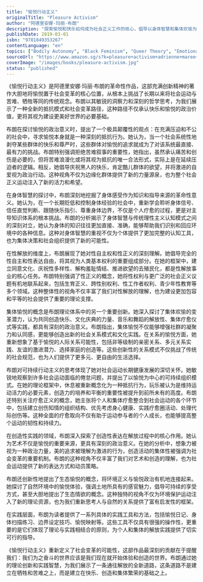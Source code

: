 ```yaml
---
title: "愉悦行动主义"
originalTitle: "Pleasure Activism"
author: "阿德里安娜·玛丽·布朗"
description: "探索愉悦和快乐如何成为社会正义工作的核心，倡导以身体智慧和集体欢愉为基础的解放政治。"
publishDate: 2019-03-01
isbn: "9781849353267"
contentLanguage: "en"
topics: ["Bodily Autonomy", "Black Feminism", "Queer Theory", "Emotional Labor", "Sexual Liberation"]
sourceUrl: "https://www.amazon.sg/s?k=pleasure+activism+adrienne+maree+brown&tag=inkrupt-22"
coverImage: "/images/books/pleasure-activism.jpg"
status: "published"
---
```


《愉悦行动主义》是阿德里安娜·玛丽·布朗的革命性作品，这部充满创新精神的著作大胆地将愉悦置于社会变革的核心位置，从根本上挑战了长期以来将社会运动与苦难、牺牲等同的传统观念。布朗以其敏锐的洞察力和深刻的哲学思考，为我们展示了一种全新的抵抗模式和社会变革路径，这种路径不仅承认快乐和愉悦的政治价值，更将其视为建设更美好世界的必要基础。

布朗在探讨愉悦的政治意义时，提出了一个极具颠覆性的观点：在充满压迫和不公的社会中，寻求愉悦本身就是一种深刻的抵抗行为。她认为，当一个社会系统性地剥夺某些群体的快乐和尊严时，这些群体对愉悦的追求就成为了对该系统最直接、最有力的挑战。布朗特别强调拒绝苦难叙事的重要性，她指出，虽然承认痛苦和创伤是必要的，但将苦难浪漫化或将其视为抵抗的唯一合法形式，实际上是在延续压迫者的逻辑。相反，她倡导庆祝黑人的快乐，肯定酷儿群体的欲望，并将激进的自爱视为政治行动。这种视角不仅为边缘化群体提供了新的力量源泉，也为整个社会正义运动注入了新的活力和希望。

在身体智慧的探讨中，布朗深刻地挖掘了身体感受作为知识和指导来源的革命性意义。她认为，在一个长期贬低和控制身体经验的社会中，重新学会聆听身体信号、信任直觉判断、跟随快乐指引、尊重身体边界，不仅是个人疗愈的过程，更是对主导知识体系的根本挑战。布朗的分析揭示了身体智慧与传统理性主义认知模式之间的深刻对立，她认为身体的知识往往更加直接、准确，能够帮助我们识别和回应环境中的各种信息。这种对身体智慧的重视不仅为个体提供了更加完整的认知工具，也为集体决策和社会组织提供了新的可能性。

在性解放的维度上，布朗展现了她对性自主权和性正义的深刻理解。她倡导完全的性自主和性表达自由，将其视为人类基本权利的重要组成部分。在她的框架中，建立同意文化、庆祝性多样性、解构羞耻情结、推进欲望的去殖民化，都是性解放事业的核心任务。布朗特别强调了性正义的概念，她将性权利与更广泛的社会正义议题有机地联系起来，包括生育正义、跨性别权利、性工作者权利、青少年性教育等多个领域。这种整体性的视角不仅丰富了我们对性解放的理解，也为建设更加包容和平等的社会提供了重要的理论支撑。

集体愉悦的概念是布朗理论体系中的另一个重要创新。她深入探讨了集体欢愉的变革潜力，认为共同创造快乐、文化庆典的力量、音乐和舞蹈的解放性、集体疗愈仪式等实践，都具有深刻的政治意义。布朗指出，集体愉悦不仅能够增强社群的凝聚力和认同感，更能够创造出新的社会关系模式和文化实践。在关系的愉悦方面，她重新想象了基于愉悦的人际关系可能性，包括非等级制的亲密关系、多元关系实践、友谊的激进潜力、选择家庭的创造等。这些创新性的关系模式不仅挑战了传统的社会规范，也为人们提供了更多元、更自由的生活选择。

布朗对可持续行动主义的思考体现了她对社会运动长期健康发展的深切关怀。她敏锐地观察到许多社会运动面临的倦怠问题，并提出了以愉悦为中心的可持续组织模式。在她的理论框架中，休息被重新概念化为一种抵抗行为，玩乐被认为是维持运动活力的必要元素，创造力的培养和平衡的重要性被提升到前所未有的高度。布朗还特别关注疗愈正义的概念，她主张将个人和集体疗愈整合到社会运动的各个环节中，包括建立创伤知情的组织结构、优先考虑身心健康、实践疗愈圈活动、处理代际创伤等。这种全面的疗愈取向不仅有助于运动参与者的个人成长，也能够提高整个运动的韧性和持续力。

在创造性实践的领域，布朗深入探索了创造性表达在解放过程中的核心作用。她认为艺术不仅是愉悦的重要来源，更具有深刻的政治意义。在她的分析中，想象力被视为一种政治力量，美的追求被理解为激进的行为，创造活动的集体性被强调为社会变革的重要机制。布朗的这种视角不仅丰富了我们对艺术和创造的理解，也为社会运动提供了新的表达方式和动员策略。

布朗还创新性地提出了生态愉悦的概念，将环境正义与愉悦政治有机地连接起来。她探讨了自然环境中的愉悦体验，强调土地所具有的感官魅力，倡导可持续的享受方式，甚至大胆地提出了生态情欲的概念。这种独特的视角不仅为环境保护运动注入了新的理论资源，也为我们重新思考人与自然的关系提供了富有启发性的框架。

在实践层面，布朗为读者提供了一系列具体的实践工具和方法，包括愉悦日记、身体扫描练习、边界设定技巧、愉悦映射等。这些工具不仅具有很强的操作性，更重要的是它们体现了理论与实践相结合的原则，为个人和集体的解放实践提供了切实可行的指导。

《愉悦行动主义》重新定义了社会变革的可能性，这部作品最深刻的贡献在于提醒我们：我们为之奋斗的世界应该是我们现在就开始体验和创造的世界。布朗通过她的理论创新和实践智慧，为我们展示了一条通往解放的全新道路，这条道路不是建立在牺牲和苦难之上，而是建立在快乐、创造和集体繁荣的基础之上。